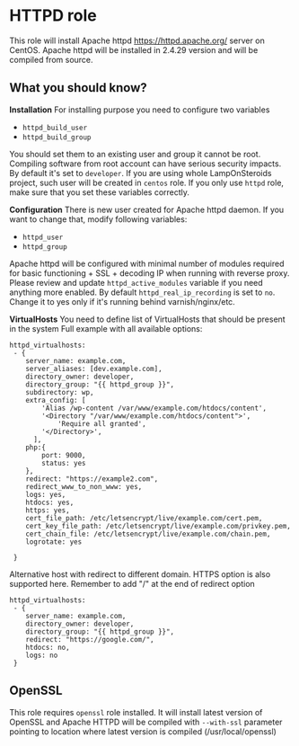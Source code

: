 HTTPD role
==========

This role will install Apache httpd https://httpd.apache.org/ server on CentOS.
Apache httpd will be installed in 2.4.29 version and will be compiled from source.

What you should know?
---------------------

**Installation**
For installing purpose you need to configure two variables
 - `httpd_build_user`
 - `httpd_build_group`
 
You should set them to an existing user and group it cannot be root. Compiling software from root account can have serious security impacts.
By default it's set to `developer`. If you are using whole LampOnSteroids project, such user will be created in `centos` role.
If you only use `httpd` role, make sure that you set these variables correctly.

**Configuration**
There is new user created for Apache httpd daemon. If you want to change that, modify following variables:
 - `httpd_user`
 - `httpd_group`
 
Apache httpd will be configured with minimal number of modules required for basic functioning + SSL + decoding IP when running with reverse proxy. Please review and update `httpd_active_modules` variable if you need anything more enabled.
By default `httpd_real_ip_recording` is set to `no`. Change it to yes only if it's running behind varnish/nginx/etc.

**VirtualHosts**
You need to define list of VirtualHosts that should be present in the system
Full example with all available options:

```
httpd_virtualhosts:
 - {
    server_name: example.com,
    server_aliases: [dev.example.com],
    directory_owner: developer,
    directory_group: "{{ httpd_group }}",
    subdirectory: wp,
    extra_config: [
        'Alias /wp-content /var/www/example.com/htdocs/content',
        '<Directory "/var/www/example.com/htdocs/content">',
            'Require all granted',
        '</Directory>',
      ],
    php:{
        port: 9000,
        status: yes
    },
    redirect: "https://example2.com",
    redirect_www_to_non_www: yes,
    logs: yes,
    htdocs: yes,
    https: yes,
    cert_file_path: /etc/letsencrypt/live/example.com/cert.pem,
    cert_key_file_path: /etc/letsencrypt/live/example.com/privkey.pem,
    cert_chain_file: /etc/letsencrypt/live/example.com/chain.pem,
    logrotate: yes

 }
```

Alternative host with redirect to different domain. HTTPS option is also supported here. Remember to add "/" at the end of redirect option
```
httpd_virtualhosts:
 - {
    server_name: example.com,
    directory_owner: developer,
    directory_group: "{{ httpd_group }}",
    redirect: "https://google.com/",
    htdocs: no,
    logs: no
 }
```

OpenSSL
-------

This role requires `openssl` role installed. It will install latest version of OpenSSL and Apache HTTPD will be compiled with `--with-ssl` parameter pointing to location where latest version is compiled (/usr/local/openssl)
